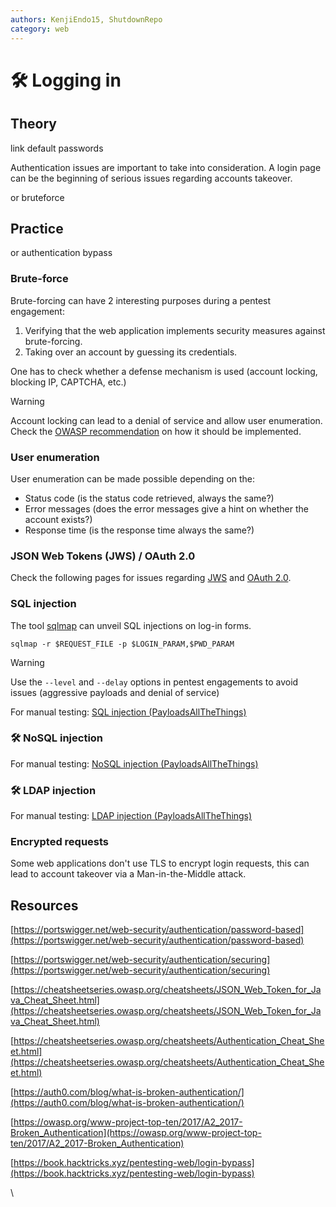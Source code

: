 ```yaml
---
authors: KenjiEndo15, ShutdownRepo
category: web
---
```


# 🛠️ Logging in

## Theory

link default passwords

Authentication issues are important to take into consideration. A login page can be the beginning of serious issues regarding accounts takeover.

or bruteforce

## Practice

or authentication bypass

### Brute-force

Brute-forcing can have 2 interesting purposes during a pentest engagement:

1. Verifying that the web application implements security measures against brute-forcing.
2. Taking over an account by guessing its credentials.

One has to check whether a defense mechanism is used (account locking, blocking IP, CAPTCHA, etc.)

> [!WARNING]
> Account locking can lead to a denial of service and allow user enumeration. Check the [OWASP recommendation](https://cheatsheetseries.owasp.org/cheatsheets/Authentication_Cheat_Sheet.html#account-lockout) on how it should be implemented.

### User enumeration

User enumeration can be made possible depending on the:

* Status code (is the status code retrieved, always the same?)
* Error messages (does the error messages give a hint on whether the account exists?)
* Response time (is the response time always the same?)

### JSON Web Tokens (JWS) / OAuth 2.0

Check the following pages for issues regarding [JWS](https://www.thehacker.recipes/web/inputs/insecure-json-web-tokens) and [OAuth 2.0](https://www.thehacker.recipes/web/configuration/oauth-2.0).

### SQL injection

The tool [sqlmap](https://sqlmap.org/) can unveil SQL injections on log-in forms.

```
sqlmap -r $REQUEST_FILE -p $LOGIN_PARAM,$PWD_PARAM
```

> [!WARNING]
> Use the `--level` and `--delay` options in pentest engagements to avoid issues (aggressive payloads and denial of service)

For manual testing: [SQL injection (PayloadsAllTheThings)](https://github.com/swisskyrepo/PayloadsAllTheThings/tree/master/SQL%20Injection#authentication-bypass)

### 🛠️ NoSQL injection

For manual testing: [NoSQL injection (PayloadsAllTheThings)](https://github.com/swisskyrepo/PayloadsAllTheThings/tree/master/SQL%20Injection#authentication-bypass)

### 🛠️ LDAP injection

For manual testing: [LDAP injection (PayloadsAllTheThings)](https://github.com/swisskyrepo/PayloadsAllTheThings/tree/master/LDAP%20Injection)

### Encrypted requests

Some web applications don't use TLS to encrypt login requests, this can lead to account takeover via a Man-in-the-Middle attack.

## Resources

[https://portswigger.net/web-security/authentication/password-based](https://portswigger.net/web-security/authentication/password-based)

[https://portswigger.net/web-security/authentication/securing](https://portswigger.net/web-security/authentication/securing)

[https://cheatsheetseries.owasp.org/cheatsheets/JSON_Web_Token_for_Java_Cheat_Sheet.html](https://cheatsheetseries.owasp.org/cheatsheets/JSON_Web_Token_for_Java_Cheat_Sheet.html)

[https://cheatsheetseries.owasp.org/cheatsheets/Authentication_Cheat_Sheet.html](https://cheatsheetseries.owasp.org/cheatsheets/Authentication_Cheat_Sheet.html)

[https://auth0.com/blog/what-is-broken-authentication/](https://auth0.com/blog/what-is-broken-authentication/)

[https://owasp.org/www-project-top-ten/2017/A2_2017-Broken_Authentication](https://owasp.org/www-project-top-ten/2017/A2_2017-Broken_Authentication)

[https://book.hacktricks.xyz/pentesting-web/login-bypass](https://book.hacktricks.xyz/pentesting-web/login-bypass)

\